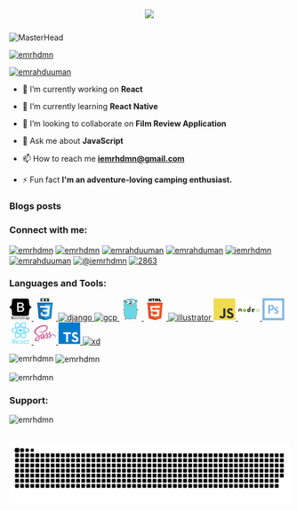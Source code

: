 <h1 align="center">
    <img src="https://readme-typing-svg.herokuapp.com/?font=Righteous&size=35&center=true&vCenter=true&width=500&height=70&duration=4000&lines=Hi+There+!+👋;+I'm+Emrah+!;+I'm+Front-end+Developer;" />
</h1>

![MasterHead](https://camo.githubusercontent.com/e4a569755580f96dce0e6d65bc761e0d9aef0fecae524ec73a1b0be60fc934fa/68747470733a2f2f7777772e6d79676f2e67652f75706c6f6164732f626c6f672f313538343032333739352e6a7067)

<p align="left"> <a href="https://github.com/ryo-ma/github-profile-trophy"><img src="https://github-profile-trophy.vercel.app/?username=emrhdmn" alt="emrhdmn" /></a> </p>

<p align="left"> <a href="https://twitter.com/emrahduuman" target="blank"><img src="https://img.shields.io/twitter/follow/emrahduuman?logo=twitter&style=for-the-badge" alt="emrahduuman" /></a> </p>

- 🔭 I’m currently working on **React**

- 🌱 I’m currently learning **React Native**

- 👯 I’m looking to collaborate on **Film Review Application**

- 💬 Ask me about **JavaScript**

- 📫 How to reach me **iemrhdmn@gmail.com**

- ⚡ Fun fact **I'm an adventure-loving camping enthusiast.**

### Blogs posts
<!-- BLOG-POST-LIST:START -->
<!-- BLOG-POST-LIST:END -->

<h3 align="left">Connect with me:</h3>
<p align="left">
<a href="https://codepen.io/emrhdmn" target="blank"><img align="center" src="https://raw.githubusercontent.com/rahuldkjain/github-profile-readme-generator/master/src/images/icons/Social/codepen.svg" alt="emrhdmn" height="30" width="40" /></a>
<a href="https://dev.to/emrhdmn" target="blank"><img align="center" src="https://raw.githubusercontent.com/rahuldkjain/github-profile-readme-generator/master/src/images/icons/Social/devto.svg" alt="emrhdmn" height="30" width="40" /></a>
<a href="https://twitter.com/emrahduuman" target="blank"><img align="center" src="https://raw.githubusercontent.com/rahuldkjain/github-profile-readme-generator/master/src/images/icons/Social/twitter.svg" alt="emrahduuman" height="30" width="40" /></a>
<a href="https://linkedin.com/in/emrahduman" target="blank"><img align="center" src="https://raw.githubusercontent.com/rahuldkjain/github-profile-readme-generator/master/src/images/icons/Social/linked-in-alt.svg" alt="emrahduman" height="30" width="40" /></a>
<a href="https://codesandbox.com/iemrhdmn" target="blank"><img align="center" src="https://raw.githubusercontent.com/rahuldkjain/github-profile-readme-generator/master/src/images/icons/Social/codesandbox.svg" alt="iemrhdmn" height="30" width="40" /></a>
<a href="https://instagram.com/emrahduuman" target="blank"><img align="center" src="https://raw.githubusercontent.com/rahuldkjain/github-profile-readme-generator/master/src/images/icons/Social/instagram.svg" alt="emrahduuman" height="30" width="40" /></a>
<a href="https://medium.com/@iemrhdmn" target="blank"><img align="center" src="https://raw.githubusercontent.com/rahuldkjain/github-profile-readme-generator/master/src/images/icons/Social/medium.svg" alt="@iemrhdmn" height="30" width="40" /></a>
<a href="https://discord.gg/2863" target="blank"><img align="center" src="https://raw.githubusercontent.com/rahuldkjain/github-profile-readme-generator/master/src/images/icons/Social/discord.svg" alt="2863" height="30" width="40" /></a>
</p>

<h3 align="left">Languages and Tools:</h3>
<p align="left"> <a href="https://getbootstrap.com" target="_blank" rel="noreferrer"> <img src="https://raw.githubusercontent.com/devicons/devicon/master/icons/bootstrap/bootstrap-plain-wordmark.svg" alt="bootstrap" width="40" height="40"/> </a> <a href="https://www.w3schools.com/css/" target="_blank" rel="noreferrer"> <img src="https://raw.githubusercontent.com/devicons/devicon/master/icons/css3/css3-original-wordmark.svg" alt="css3" width="40" height="40"/> </a> <a href="https://www.djangoproject.com/" target="_blank" rel="noreferrer"> <img src="https://cdn.worldvectorlogo.com/logos/django.svg" alt="django" width="40" height="40"/> </a> <a href="https://cloud.google.com" target="_blank" rel="noreferrer"> <img src="https://www.vectorlogo.zone/logos/google_cloud/google_cloud-icon.svg" alt="gcp" width="40" height="40"/> </a> <a href="https://golang.org" target="_blank" rel="noreferrer"> <img src="https://raw.githubusercontent.com/devicons/devicon/master/icons/go/go-original.svg" alt="go" width="40" height="40"/> </a> <a href="https://www.w3.org/html/" target="_blank" rel="noreferrer"> <img src="https://raw.githubusercontent.com/devicons/devicon/master/icons/html5/html5-original-wordmark.svg" alt="html5" width="40" height="40"/> </a> <a href="https://www.adobe.com/in/products/illustrator.html" target="_blank" rel="noreferrer"> <img src="https://www.vectorlogo.zone/logos/adobe_illustrator/adobe_illustrator-icon.svg" alt="illustrator" width="40" height="40"/> </a> <a href="https://developer.mozilla.org/en-US/docs/Web/JavaScript" target="_blank" rel="noreferrer"> <img src="https://raw.githubusercontent.com/devicons/devicon/master/icons/javascript/javascript-original.svg" alt="javascript" width="40" height="40"/> </a> <a href="https://nodejs.org" target="_blank" rel="noreferrer"> <img src="https://raw.githubusercontent.com/devicons/devicon/master/icons/nodejs/nodejs-original-wordmark.svg" alt="nodejs" width="40" height="40"/> </a> <a href="https://www.photoshop.com/en" target="_blank" rel="noreferrer"> <img src="https://raw.githubusercontent.com/devicons/devicon/master/icons/photoshop/photoshop-line.svg" alt="photoshop" width="40" height="40"/> </a> <a href="https://reactjs.org/" target="_blank" rel="noreferrer"> <img src="https://raw.githubusercontent.com/devicons/devicon/master/icons/react/react-original-wordmark.svg" alt="react" width="40" height="40"/> </a> <a href="https://sass-lang.com" target="_blank" rel="noreferrer"> <img src="https://raw.githubusercontent.com/devicons/devicon/master/icons/sass/sass-original.svg" alt="sass" width="40" height="40"/> </a> <a href="https://www.typescriptlang.org/" target="_blank" rel="noreferrer"> <img src="https://raw.githubusercontent.com/devicons/devicon/master/icons/typescript/typescript-original.svg" alt="typescript" width="40" height="40"/> </a> <a href="https://www.adobe.com/products/xd.html" target="_blank" rel="noreferrer"> <img src="https://cdn.worldvectorlogo.com/logos/adobe-xd.svg" alt="xd" width="40" height="40"/> </a> </p>



<p><img align="left" src="https://github-readme-stats.vercel.app/api/top-langs?username=emrhdmn&show_icons=true&locale=en&layout=compact" alt="emrhdmn" /></p>

<p>&nbsp;<img align="center" src="https://github-readme-stats.vercel.app/api?username=emrhdmn&show_icons=true&locale=en" alt="emrhdmn" /></p>

<p><img align="center" src="https://github-readme-streak-stats.herokuapp.com/?user=emrhdmn&" alt="emrhdmn" /></p>
<h3 align="left">Support:</h3>
<p><a href="https://www.buymeacoffee.com/emrhdmn"> <img align="left" src="https://cdn.buymeacoffee.com/buttons/v2/default-yellow.png" height="50" width="210" alt="emrhdmn" /></a></p><br><br>
<picture>
  <source media="(prefers-color-scheme: dark)" srcset="https://raw.githubusercontent.com/emrhdmn/emrhdmn/output/github-contribution-grid-snake-dark.svg">
  <source media="(prefers-color-scheme: light)" srcset="https://raw.githubusercontent.com/emrhdmn/emrhdmn/output/github-contribution-grid-snake.svg">
  <img alt="github contribution grid snake animation" src="https://raw.githubusercontent.com/emrhdmn/emrhdmn/output/github-contribution-grid-snake.svg">
</picture>
